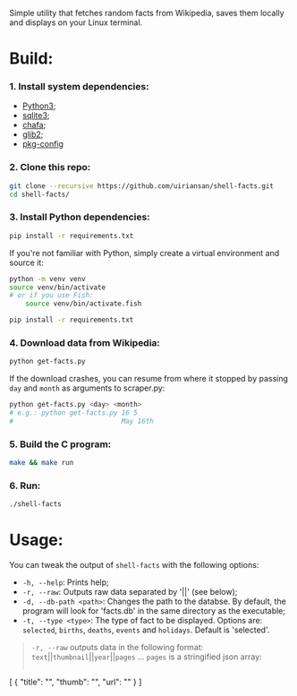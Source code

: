Simple utility that fetches random facts from Wikipedia, saves them locally and displays on your Linux terminal.

# Build:

### 1. Install system dependencies:
- [Python3](https://www.python.org/);
- [sqlite3](https://sqlite.org/);
- [chafa](https://github.com/hpjansson/chafa);
- [glib2](https://docs.gtk.org/glib/);
- [pkg-config](https://www.freedesktop.org/wiki/Software/pkg-config/)

### 2. Clone this repo:
```bash
git clone --recursive https://github.com/uiriansan/shell-facts.git
cd shell-facts/
```

### 3. Install Python dependencies:
```bash
pip install -r requirements.txt
```
If you're not familiar with Python, simply create a virtual environment and source it:
```bash
python -m venv venv
source venv/bin/activate
# or if you use Fish:
    source venv/bin/activate.fish

pip install -r requirements.txt
```

### 4. Download data from Wikipedia:
```bash
python get-facts.py
```
If the download crashes, you can resume from where it stopped by passing `day` and `month` as arguments to scraper.py:
```bash
python get-facts.py <day> <month>
# e.g.: python get-facts.py 16 5
#                           May 16th
```

### 5. Build the C program:
```bash
make && make run
```

### 6. Run:
```bash
./shell-facts
```


# Usage:
You can tweak the output of `shell-facts` with the following options:

- `-h, --help`:
Prints help;
- `-r, --raw`:
Outputs raw data separated by '||' (see below);
- `-d, --db-path <path>`:
Changes the path to the databse. By default, the program will look for 'facts.db' in the same directory as the executable;
- `-t, --type <type>`:
The type of fact to be displayed. Options are: `selected`, `births`, `deaths`, `events` and `holidays`. Default is 'selected'.

> `-r, --raw` outputs data in the following format:
> `text`||`thumbnail`||`year`||`pages`
> ...
> `pages` is a stringified json array:
> ```json
[
    {
        "title": "",
        "thumb": "",
        "url": ""
    }
]
```

